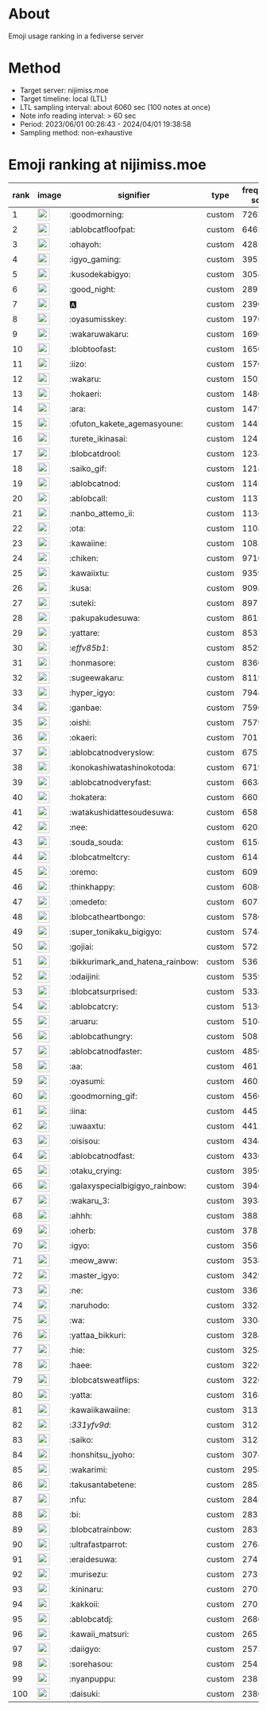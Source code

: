 # About
Emoji usage ranking in a fediverse server

# Method
- Target server: nijimiss.moe
- Target timeline: local (LTL)
- LTL sampling interval: about 6060 sec (100 notes at once)
- Note info reading interval: > 60 sec
- Period: 2023/06/01 00:26:43 - 2024/04/01 19:38:58 
- Sampling method: non-exhaustive

# Emoji ranking at nijimiss.moe

|rank|image|signifier|type|frequency score|
|----|----|----|----|----|
|1|<img height="24" src="https://nijimiss.moe/emoji/goodmorning.webp">|:goodmorning:|custom|72632|
|2|<img height="24" src="https://nijimiss.moe/emoji/ablobcatfloofpat.webp">|:ablobcatfloofpat:|custom|64629|
|3|<img height="24" src="https://nijimiss.moe/emoji/ohayoh.webp">|:ohayoh:|custom|42856|
|4|<img height="24" src="https://nijimiss.moe/emoji/igyo_gaming.webp">|:igyo_gaming:|custom|39527|
|5|<img height="24" src="https://nijimiss.moe/emoji/kusodekabigyo.webp">|:kusodekabigyo:|custom|30544|
|6|<img height="24" src="https://nijimiss.moe/emoji/good_night.webp">|:good_night:|custom|28974|
|7|<img height="24" src="https://nijimiss.moe/emoji/a.webp">|:a:|custom|23906|
|8|<img height="24" src="https://nijimiss.moe/emoji/oyasumisskey.webp">|:oyasumisskey:|custom|19704|
|9|<img height="24" src="https://nijimiss.moe/emoji/wakaruwakaru.webp">|:wakaruwakaru:|custom|16968|
|10|<img height="24" src="https://nijimiss.moe/emoji/blobtoofast.webp">|:blobtoofast:|custom|16504|
|11|<img height="24" src="https://nijimiss.moe/emoji/iizo.webp">|:iizo:|custom|15709|
|12|<img height="24" src="https://nijimiss.moe/emoji/wakaru.webp">|:wakaru:|custom|15026|
|13|<img height="24" src="https://nijimiss.moe/emoji/hokaeri.webp">|:hokaeri:|custom|14807|
|14|<img height="24" src="https://nijimiss.moe/emoji/ara.webp">|:ara:|custom|14797|
|15|<img height="24" src="https://nijimiss.moe/emoji/ofuton_kakete_agemasyoune.webp">|:ofuton_kakete_agemasyoune:|custom|14457|
|16|<img height="24" src="https://nijimiss.moe/emoji/turete_ikinasai.webp">|:turete_ikinasai:|custom|12411|
|17|<img height="24" src="https://nijimiss.moe/emoji/blobcatdrool.webp">|:blobcatdrool:|custom|12348|
|18|<img height="24" src="https://nijimiss.moe/emoji/saiko_gif.webp">|:saiko_gif:|custom|12147|
|19|<img height="24" src="https://nijimiss.moe/emoji/ablobcatnod.webp">|:ablobcatnod:|custom|11453|
|20|<img height="24" src="https://nijimiss.moe/emoji/ablobcall.webp">|:ablobcall:|custom|11377|
|21|<img height="24" src="https://nijimiss.moe/emoji/nanbo_attemo_ii.webp">|:nanbo_attemo_ii:|custom|11364|
|22|<img height="24" src="https://nijimiss.moe/emoji/ota.webp">|:ota:|custom|11080|
|23|<img height="24" src="https://nijimiss.moe/emoji/kawaiine.webp">|:kawaiine:|custom|10832|
|24|<img height="24" src="https://nijimiss.moe/emoji/chiken.webp">|:chiken:|custom|9716|
|25|<img height="24" src="https://nijimiss.moe/emoji/kawaiixtu.webp">|:kawaiixtu:|custom|9359|
|26|<img height="24" src="https://nijimiss.moe/emoji/kusa.webp">|:kusa:|custom|9098|
|27|<img height="24" src="https://nijimiss.moe/emoji/suteki.webp">|:suteki:|custom|8971|
|28|<img height="24" src="https://nijimiss.moe/emoji/pakupakudesuwa.webp">|:pakupakudesuwa:|custom|8615|
|29|<img height="24" src="https://nijimiss.moe/emoji/yattare.webp">|:yattare:|custom|8537|
|30|<img height="24" src="https://nijimiss.moe/emoji/_effv85b1_.webp">|:_effv85b1_:|custom|8529|
|31|<img height="24" src="https://nijimiss.moe/emoji/honmasore.webp">|:honmasore:|custom|8360|
|32|<img height="24" src="https://nijimiss.moe/emoji/sugeewakaru.webp">|:sugeewakaru:|custom|8119|
|33|<img height="24" src="https://nijimiss.moe/emoji/hyper_igyo.webp">|:hyper_igyo:|custom|7944|
|34|<img height="24" src="https://nijimiss.moe/emoji/ganbae.webp">|:ganbae:|custom|7596|
|35|<img height="24" src="https://nijimiss.moe/emoji/oishi.webp">|:oishi:|custom|7579|
|36|<img height="24" src="https://nijimiss.moe/emoji/okaeri.webp">|:okaeri:|custom|7017|
|37|<img height="24" src="https://nijimiss.moe/emoji/ablobcatnodveryslow.webp">|:ablobcatnodveryslow:|custom|6755|
|38|<img height="24" src="https://nijimiss.moe/emoji/konokashiwatashinokotoda.webp">|:konokashiwatashinokotoda:|custom|6719|
|39|<img height="24" src="https://nijimiss.moe/emoji/ablobcatnodveryfast.webp">|:ablobcatnodveryfast:|custom|6638|
|40|<img height="24" src="https://nijimiss.moe/emoji/hokatera.webp">|:hokatera:|custom|6602|
|41|<img height="24" src="https://nijimiss.moe/emoji/watakushidattesoudesuwa.webp">|:watakushidattesoudesuwa:|custom|6581|
|42|<img height="24" src="https://nijimiss.moe/emoji/nee.webp">|:nee:|custom|6203|
|43|<img height="24" src="https://nijimiss.moe/emoji/souda_souda.webp">|:souda_souda:|custom|6158|
|44|<img height="24" src="https://nijimiss.moe/emoji/blobcatmeltcry.webp">|:blobcatmeltcry:|custom|6143|
|45|<img height="24" src="https://nijimiss.moe/emoji/oremo.webp">|:oremo:|custom|6092|
|46|<img height="24" src="https://nijimiss.moe/emoji/thinkhappy.webp">|:thinkhappy:|custom|6080|
|47|<img height="24" src="https://nijimiss.moe/emoji/omedeto.webp">|:omedeto:|custom|6073|
|48|<img height="24" src="https://nijimiss.moe/emoji/blobcatheartbongo.webp">|:blobcatheartbongo:|custom|5780|
|49|<img height="24" src="https://nijimiss.moe/emoji/super_tonikaku_bigigyo.webp">|:super_tonikaku_bigigyo:|custom|5744|
|50|<img height="24" src="https://nijimiss.moe/emoji/gojiai.webp">|:gojiai:|custom|5725|
|51|<img height="24" src="https://nijimiss.moe/emoji/bikkurimark_and_hatena_rainbow.webp">|:bikkurimark_and_hatena_rainbow:|custom|5362|
|52|<img height="24" src="https://nijimiss.moe/emoji/odaijini.webp">|:odaijini:|custom|5359|
|53|<img height="24" src="https://nijimiss.moe/emoji/blobcatsurprised.webp">|:blobcatsurprised:|custom|5338|
|54|<img height="24" src="https://nijimiss.moe/emoji/ablobcatcry.webp">|:ablobcatcry:|custom|5136|
|55|<img height="24" src="https://nijimiss.moe/emoji/aruaru.webp">|:aruaru:|custom|5104|
|56|<img height="24" src="https://nijimiss.moe/emoji/ablobcathungry.webp">|:ablobcathungry:|custom|5085|
|57|<img height="24" src="https://nijimiss.moe/emoji/ablobcatnodfaster.webp">|:ablobcatnodfaster:|custom|4850|
|58|<img height="24" src="https://nijimiss.moe/emoji/aa.webp">|:aa:|custom|4617|
|59|<img height="24" src="https://nijimiss.moe/emoji/oyasumi.webp">|:oyasumi:|custom|4603|
|60|<img height="24" src="https://nijimiss.moe/emoji/goodmorning_gif.webp">|:goodmorning_gif:|custom|4560|
|61|<img height="24" src="https://nijimiss.moe/emoji/iina.webp">|:iina:|custom|4452|
|62|<img height="24" src="https://nijimiss.moe/emoji/uwaaxtu.webp">|:uwaaxtu:|custom|4412|
|63|<img height="24" src="https://nijimiss.moe/emoji/oisisou.webp">|:oisisou:|custom|4344|
|64|<img height="24" src="https://nijimiss.moe/emoji/ablobcatnodfast.webp">|:ablobcatnodfast:|custom|4336|
|65|<img height="24" src="https://nijimiss.moe/emoji/otaku_crying.webp">|:otaku_crying:|custom|3950|
|66|<img height="24" src="https://nijimiss.moe/emoji/galaxyspecialbigigyo_rainbow.webp">|:galaxyspecialbigigyo_rainbow:|custom|3946|
|67|<img height="24" src="https://nijimiss.moe/emoji/wakaru_3.webp">|:wakaru_3:|custom|3938|
|68|<img height="24" src="https://nijimiss.moe/emoji/ahhh.webp">|:ahhh:|custom|3882|
|69|<img height="24" src="https://nijimiss.moe/emoji/oherb.webp">|:oherb:|custom|3787|
|70|<img height="24" src="https://nijimiss.moe/emoji/igyo.webp">|:igyo:|custom|3565|
|71|<img height="24" src="https://nijimiss.moe/emoji/meow_aww.webp">|:meow_aww:|custom|3538|
|72|<img height="24" src="https://nijimiss.moe/emoji/master_igyo.webp">|:master_igyo:|custom|3429|
|73|<img height="24" src="https://nijimiss.moe/emoji/ne.webp">|:ne:|custom|3367|
|74|<img height="24" src="https://nijimiss.moe/emoji/naruhodo.webp">|:naruhodo:|custom|3324|
|75|<img height="24" src="https://nijimiss.moe/emoji/wa.webp">|:wa:|custom|3304|
|76|<img height="24" src="https://nijimiss.moe/emoji/yattaa_bikkuri.webp">|:yattaa_bikkuri:|custom|3288|
|77|<img height="24" src="https://nijimiss.moe/emoji/hie.webp">|:hie:|custom|3254|
|78|<img height="24" src="https://nijimiss.moe/emoji/haee.webp">|:haee:|custom|3226|
|79|<img height="24" src="https://nijimiss.moe/emoji/blobcatsweatflips.webp">|:blobcatsweatflips:|custom|3220|
|80|<img height="24" src="https://nijimiss.moe/emoji/yatta.webp">|:yatta:|custom|3168|
|81|<img height="24" src="https://nijimiss.moe/emoji/kawaiikawaiine.webp">|:kawaiikawaiine:|custom|3132|
|82|<img height="24" src="https://nijimiss.moe/emoji/_331yfv9d_.webp">|:_331yfv9d_:|custom|3128|
|83|<img height="24" src="https://nijimiss.moe/emoji/saiko.webp">|:saiko:|custom|3123|
|84|<img height="24" src="https://nijimiss.moe/emoji/honshitsu_jyoho.webp">|:honshitsu_jyoho:|custom|3074|
|85|<img height="24" src="https://nijimiss.moe/emoji/wakarimi.webp">|:wakarimi:|custom|2958|
|86|<img height="24" src="https://nijimiss.moe/emoji/takusantabetene.webp">|:takusantabetene:|custom|2854|
|87|<img height="24" src="https://nijimiss.moe/emoji/nfu.webp">|:nfu:|custom|2845|
|88|<img height="24" src="https://nijimiss.moe/emoji/bi.webp">|:bi:|custom|2837|
|89|<img height="24" src="https://nijimiss.moe/emoji/blobcatrainbow.webp">|:blobcatrainbow:|custom|2835|
|90|<img height="24" src="https://nijimiss.moe/emoji/ultrafastparrot.webp">|:ultrafastparrot:|custom|2768|
|91|<img height="24" src="https://nijimiss.moe/emoji/eraidesuwa.webp">|:eraidesuwa:|custom|2747|
|92|<img height="24" src="https://nijimiss.moe/emoji/murisezu.webp">|:murisezu:|custom|2735|
|93|<img height="24" src="https://nijimiss.moe/emoji/kininaru.webp">|:kininaru:|custom|2705|
|94|<img height="24" src="https://nijimiss.moe/emoji/kakkoii.webp">|:kakkoii:|custom|2702|
|95|<img height="24" src="https://nijimiss.moe/emoji/ablobcatdj.webp">|:ablobcatdj:|custom|2680|
|96|<img height="24" src="https://nijimiss.moe/emoji/kawaii_matsuri.webp">|:kawaii_matsuri:|custom|2653|
|97|<img height="24" src="https://nijimiss.moe/emoji/daiigyo.webp">|:daiigyo:|custom|2573|
|98|<img height="24" src="https://nijimiss.moe/emoji/sorehasou.webp">|:sorehasou:|custom|2541|
|99|<img height="24" src="https://nijimiss.moe/emoji/nyanpuppu.webp">|:nyanpuppu:|custom|2385|
|100|<img height="24" src="https://nijimiss.moe/emoji/daisuki.webp">|:daisuki:|custom|2380|
